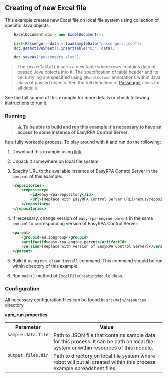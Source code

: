 ## Creating of new Excel file

This example creates new Excel file on local file system using collection of specific Java objects.

```Java
    ExcelDocument doc = new ExcelDocument();

    List<Passenger> data = loadSampleData("passengers.json");
    doc.getActiveSheet().insertTable("C3", data);

    doc.saveAs("passengers.xlsx");
```

> The `insertTable()` inserts a new table where rows contains data of passed Java objects into it. The specification of 
table header and its cells styling are specified using `@ExcelColumn` annotations within Java class of passed objects.
See the full definition of 
[Passenger](src/main/java/eu/easyrpa/examples/excel/excel_file_creating/entities/Passenger.java)
class for all details.

See the full source of this example for more details or check following instructions to run it.

### Running

>:warning: **To be able to build and run this example it's necessary to have an access
>to some instance of EasyRPA Control Server.**   

Its a fully workable process. To play around with it and run do the following:
1. Download this example using [link][down_git_link].  
2. Unpack it somewhere on local file system.
3. Specify URL to the available instance of EasyRPA Control Server in the `pom.xml` of this example:
    ```xml
    <repositories>
        <repository>
            <id>easy-rpa-repository</id>
            <url>[Replace with EasyRPA Control Server URL]/nexus/repository/easyrpa/</url>
        </repository>
    </repositories>
    ```
4. If necessary, change version of `easy-rpa-engine-parent` in the same `pom.xml` to corresponding version of 
EasyRPA Control Server:
    ```xml
    <parent>
        <groupId>eu.ibagroup</groupId>
        <artifactId>easy-rpa-engine-parent</artifactId>
        <version>[Replace with version of EasyRPA Control Server]</version>
    </parent>
    ```
 
5. Build it using `mvn clean install` command. This command should be run within directory of this example.
6. Run `main()` method of `ExcelFileCreatingModule` class.

[down_git_link]: https://downgit.github.io/#/home?url=https://github.com/easyrpa/openframework/tree/main/examples/excel/excel-file-creating

### Configuration

All necessary configuration files can be found in `src/main/resources` directory.

**apm_run.properties**

<table>
    <tr><th>Parameter</th><th>Value</th></tr>
    <tr><td valign="top"><code>sample.data.file</code></td><td>
        Path to JSON file that contains sample data for this process. It can be path on local file system or within 
        resources of this module.
    </td></tr>
    <tr><td valign="top"><code>output.files.dir</code></td><td>
        Path to directory on local file system where robot will put all created within this process example 
        spreadsheet files. 
    </td></tr>    
</table>
